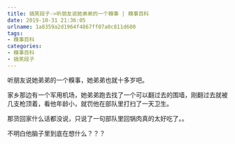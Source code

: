 ```yaml
---
title: 搞笑段子->听朋友说她弟弟的一个糗事 | 糗事百科
date: 2019-10-31 21:36:05
urlname: 1a8359a2d1964f4867ff07a0c811d600
tags: 
- 糗事百科
categories:
- 糗事百科
- 搞笑段子
---
```

听朋友说她弟弟的一个糗事，她弟弟也就十多岁吧。

家乡那边有一个军用机场，她弟弟跑去找了一个可以翻过去的围墙，刚翻过去就被几支枪顶着，看他年龄小，就罚他在部队里打扫了一天卫生。

那货回家什么话都没说，只说了一句部队里回锅肉真的太好吃了。。

不明白他脑子里到底在想什么？？？


